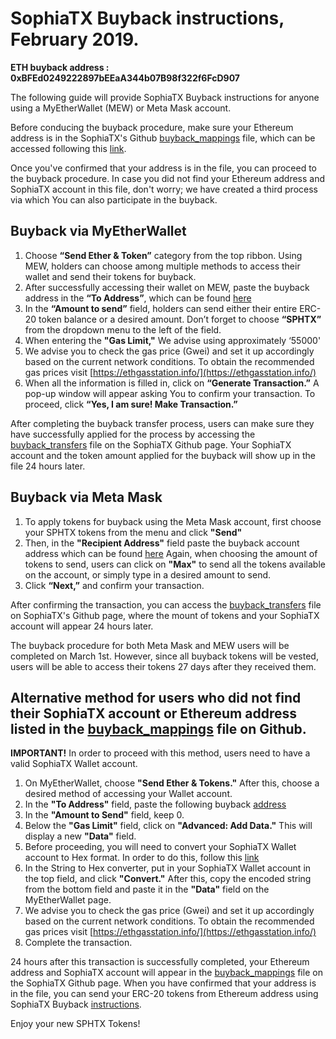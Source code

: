 # SophiaTX Buyback instructions, February 2019.

**ETH buyback address : 0xBFEd0249222897bEEaA344b07B98f322f6FcD907**

The following guide will provide SophiaTX Buyback instructions for anyone using a MyEtherWallet (MEW) or Meta Mask account.

Before conducing the buyback procedure, make sure your Ethereum address is in the SophiaTX's Github [buyback_mappings](buyback_mappings.txt) file, which can be accessed following this [link](https://github.com/SophiaTX/BuyBack).

Once you've confirmed that your address is in the file, you can proceed to the buyback procedure. In case you did not find your Ethereum address and SophiaTX account in this file, don't worry; we have created a third process via which You can also participate in the buyback.

## Buyback via MyEtherWallet

1. Choose **“Send Ether & Token”** category from the top ribbon. Using MEW, holders can choose among multiple methods to access their wallet and send their tokens for buyback. 
2. After successfully accessing their wallet on MEW, paste the buyback address in the **“To Address”**, which can be found [here](https://etherscan.io/address/0xBFEd0249222897bEEaA344b07B98f322f6FcD907)
3. In the **“Amount to send”** field, holders can send either their entire ERC-20 token balance or a desired amount. Don’t forget to choose **“SPHTX”** from the dropdown menu to the left of the field. 
4. When entering the **"Gas Limit,"** We advise using approximately ‘55000'
5. We advise you to check the gas price (Gwei) and set it up accordingly based on the current network conditions. To obtain the recommended gas prices visit [https://ethgasstation.info/](https://ethgasstation.info/)
6. When all the information is filled in, click on **“Generate Transaction.”** A pop-up window will appear asking You to confirm your transaction. To proceed, click **“Yes, I am sure! Make Transaction.”**

After completing the buyback transfer process, users can make sure they have successfully applied for the process by accessing the [buyback_transfers](buyback_transfers.txt) file on the SophiaTX Github page. Your SophiaTX account and the token amount applied for the buyback will show up in the file 24 hours later.

## Buyback via Meta Mask

1. To apply tokens for buyback using the Meta Mask account, first choose your SPHTX tokens from the menu and click **"Send"**
2. Then, in the **"Recipient Address"** field paste the buyback account address which can be found [here](https://etherscan.io/address/0xBFEd0249222897bEEaA344b07B98f322f6FcD907)
Again, when choosing the amount of tokens to send, users can click on **"Max"** to send all the tokens available on the account, or simply type in a desired amount to send.
3. Click **“Next,”** and confirm your transaction. 
    
After confirming the transaction, you can access the [buyback_transfers](buyback_transfers.txt) file on SophiaTX's Github page, where the mount of tokens and your SophiaTX account will appear 24 hours later.

The buyback procedure for both Meta Mask and MEW users will be completed on March 1st. However, since all buyback tokens will be vested, users will be able to access their tokens 27 days after they received them.

## Alternative method for users who did not find their SophiaTX account or Ethereum address listed in the [buyback_mappings](buyback_mappings.txt) file on Github.

**IMPORTANT!** In order to proceed with this method, users need to have a valid SophiaTX Wallet account.

1. On MyEtherWallet, choose **"Send Ether & Tokens."** After this, choose a desired method of accessing your Wallet account. 
2. In the **"To Address"** field, paste the following buyback [address](https://etherscan.io/address/0xBFEd0249222897bEEaA344b07B98f322f6FcD907)
3. In the **"Amount to Send"** field, keep 0.
4. Below the **"Gas Limit"** field, click on **"Advanced: Add Data."** This will display a new **"Data"** field. 
5. Before proceeding, you will need to convert your SophiaTX Wallet account to Hex format. In order to do this, follow this [link](https://codebeautify.org/string-hex-converter)
6. In the String to Hex converter, put in your SophiaTX Wallet account in the top field, and click **"Convert."** After this, copy the encoded string from the bottom field and paste it in the **"Data"** field on the MyEtherWallet page.
7. We advise you to check the gas price (Gwei) and set it up accordingly based on the current network conditions. To obtain the recommended gas prices visit [https://ethgasstation.info/](https://ethgasstation.info/)
8. Complete the transaction.

24 hours after this transaction is successfully completed, your Ethereum address and SophiaTX account will appear in the [buyback_mappings](buyback_mappings.txt) file on the SophiaTX Github page. When you have confirmed that your address is in the file, you can send your ERC-20 tokens from Ethereum address using SophiaTX Buyback [instructions](https://github.com/SophiaTX/BuyBack#buyback-via-myetherwallet). 

Enjoy your new SPHTX Tokens!
